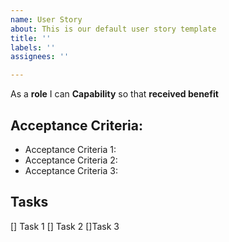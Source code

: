 ```yaml
---
name: User Story
about: This is our default user story template
title: ''
labels: ''
assignees: ''

---
```


As a **role** I can **Capability** so that **received benefit**

## Acceptance Criteria:
- Acceptance Criteria 1: 
- Acceptance Criteria 2: 
- Acceptance Criteria 3: 

## Tasks
[] Task 1
[] Task 2
[]Task 3
